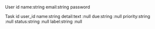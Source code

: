 User
  id
  name:string
  email:string
  password


Task
  id
  user_id
  name:string
  detail:text  :null
  due:string  :null
  priority:string  :null
  status:string   :null
  label:string   :null
